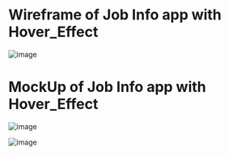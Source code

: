 # Wireframe of Job Info app with Hover_Effect

![image](https://github.com/rutviprajapati16/Hover_Effect/assets/97946004/0e975778-263a-427c-9504-fda94da411be)

# MockUp of Job Info app with Hover_Effect

![image](https://github.com/rutviprajapati16/Hover_Effect/assets/97946004/51218b2a-26d4-45fe-94f3-d82cabf23753)


![image](https://github.com/rutviprajapati16/Hover_Effect/assets/97946004/2b01028e-173c-4dc4-bc78-1569088501e3)

